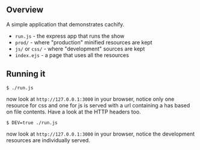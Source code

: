 ## Overview

A simple application that demonstrates cachify.

 * `run.js` - the express app that runs the show
 * `prod/` - where "production" minified resources are kept
 * `js/` or `css/` - where "development" sources are kept
 * `index.ejs` - a page that uses all the resources

## Running it

    $ ./run.js

now look at `http://127.0.0.1:3000` in your browser, notice 
only one resource for css and one for js is served with a 
url containing a has based on file contents.  Have a look at
the HTTP headers too.

    $ DEV=true ./run.js

now look at `http://127.0.0.1:3000` in your browser, notice 
the development resources are individually served.
